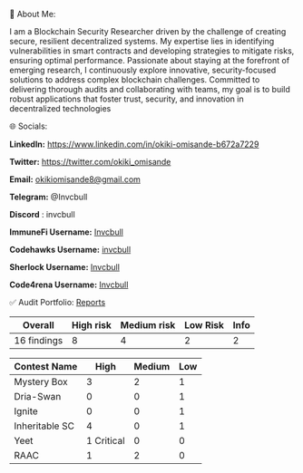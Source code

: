 💫 About Me:

I am a Blockchain Security Researcher driven by the challenge of creating secure, resilient decentralized systems. 
My expertise lies in identifying vulnerabilities in smart contracts and developing strategies to mitigate risks, ensuring optimal performance. 
Passionate about staying at the forefront of emerging research, I continuously explore innovative, security-focused solutions to address complex blockchain challenges. Committed to delivering thorough audits and collaborating with teams, my goal is to build robust applications that foster trust, security, and innovation in decentralized technologies



🌐 Socials:

**LinkedIn:** https://www.linkedin.com/in/okiki-omisande-b672a7229 

**Twitter:**  https://twitter.com/okiki_omisande

**Email:** okikiomisande8@gmail.com

**Telegram:** @Invcbull

**Discord** : invcbull

**ImmuneFi Username:** [Invcbull](https://immunefi.com/profile/Invcbull/)

**Codehawks Username:**  [invcbull](https://profiles.cyfrin.io/u/invcbull)

**Sherlock Username:** [Invcbull](https://audits.sherlock.xyz/watson/Invcbull)

**Code4rena Username:** [Invcbull](https://code4rena.com/@Invcbull)




✅ Audit Portfolio: [Reports](https://github.com/Okiki-omisande/Past-Audit-Findings)

| Overall | High risk | Medium risk |  Low Risk |  Info |
| -------- | -------- | -------- | -------- | -------- |
| 16 findings | 8 | 4 | 2 | 2 |

| Contest Name  | High | Medium |  Low | 
| -------- | -------- | -------- | -------- |
| Mystery Box | 3 | 2 | 1 |
| Dria-Swan | 0 | 0 | 1 |
| Ignite | 0 | 0 | 1 |
| Inheritable SC | 4 | 0 | 1 |
| Yeet | 1 Critical | 0 | 0 |
| RAAC | 1 | 2 | 0 |







